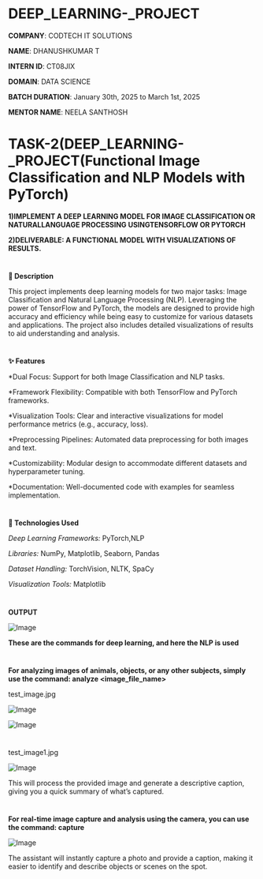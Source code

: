 # DEEP_LEARNING-_PROJECT

**COMPANY**: CODTECH IT SOLUTIONS

**NAME**: DHANUSHKUMAR T

**INTERN ID**: CT08JIX

**DOMAIN**: DATA SCIENCE

**BATCH DURATION**: January 30th, 2025 to March 1st, 2025

**MENTOR NAME**: NEELA SANTHOSH

# TASK-2(DEEP_LEARNING-_PROJECT(Functional Image Classification and NLP Models with PyTorch)

**1)IMPLEMENT A DEEP LEARNING MODEL FOR IMAGE CLASSIFICATION OR NATURALLANGUAGE PROCESSING USINGTENSORFLOW OR PYTORCH**

**2)DELIVERABLE: A FUNCTIONAL MODEL WITH VISUALIZATIONS OF RESULTS.**
#
**📘 Description**

This project implements deep learning models for two major tasks: Image Classification and Natural Language Processing (NLP). Leveraging the power of TensorFlow and PyTorch, the models are designed to provide high accuracy and efficiency while being easy to customize for various datasets and applications. The project also includes detailed visualizations of results to aid understanding and analysis.

 #
 
 **✨ Features**
 
*Dual Focus: Support for both Image Classification and NLP tasks.

*Framework Flexibility: Compatible with both TensorFlow and PyTorch frameworks.

*Visualization Tools: Clear and interactive visualizations for model performance metrics (e.g., accuracy, loss).

*Preprocessing Pipelines: Automated data preprocessing for both images and text.

*Customizability: Modular design to accommodate different datasets and hyperparameter tuning.

*Documentation: Well-documented code with examples for seamless implementation.

#

**🔧 Technologies Used**

*Deep Learning Frameworks:* PyTorch,NLP

*Libraries:* NumPy, Matplotlib, Seaborn, Pandas

*Dataset Handling:* TorchVision, NLTK, SpaCy

*Visualization Tools:* Matplotlib

#

**OUTPUT**

![Image](https://github.com/user-attachments/assets/b39be132-7903-4a8e-89c1-077aafd4f8d7)

**These are the commands for deep learning, and here the NLP is used**
#
**For analyzing images of animals, objects, or any other subjects, simply use the command:
analyze <image_file_name>**

test_image.jpg

![Image](https://github.com/user-attachments/assets/b283ff9e-7c7e-496c-a137-b794fd8742bc)

![Image](https://github.com/user-attachments/assets/a61c3917-08d1-4be7-9906-2f4df610a715)

#
test_image1.jpg

![Image](https://github.com/user-attachments/assets/b4c2a31e-e9d1-4890-8d5a-997424fc41cc)



This will process the provided image and generate a descriptive caption, giving you a quick summary of what’s captured.
#
**For real-time image capture and analysis using the camera, you can use the command:
capture**

![Image](https://github.com/user-attachments/assets/71e169e5-f414-432d-b87e-cd1c02ad7176)

The assistant will instantly capture a photo and provide a caption, making it easier to identify and describe objects or scenes on the spot.
